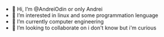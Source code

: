 - 👋 Hi, I’m @AndreiOdin or only Andrei
- 👀 I’m interested in linux and some programmation lenguage
- 🌱 I’m currently computer engineering
- 💞️ I’m looking to collaborate on i don't know but i'm curious

<!---
AndreiOdin/AndreiOdin is a ✨ special ✨ repository because its `README.md` (this file) appears on your GitHub profile.
You can click the Preview link to take a look at your changes.
--->
